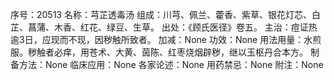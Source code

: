 序号：20513
名称：芎芷透毒汤
组成：川芎、佩兰、藿香、紫草、银花灯芯、白芷、菖蒲、木香、红花、绿豆、生草。
出处：《顾氏医径》卷五。
主治：痘证热逾3日，应现而不现，因秽触所致者。
加减：None
功效：None
用法用量：水煎服。秽触者必痒，用苍术、大黄、茵陈、红枣烧烟辟秽，继以玉枢丹合本方。
制备方法：None
临床应用：None
各家论述：None
用药禁忌：None
附注：None
